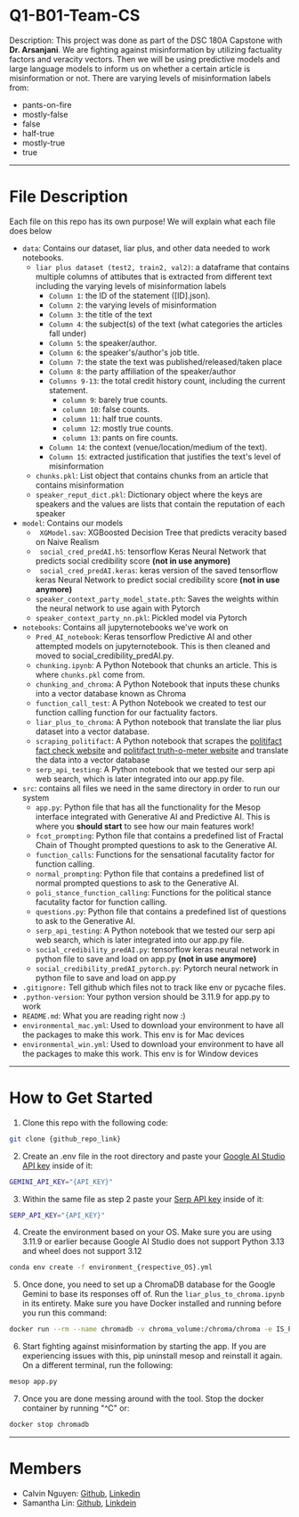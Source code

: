 # Q1-B01-Team-CS #
<p>Description: This project was done as part of the DSC 180A Capstone with <b>Dr. Arsanjani</b>. We are fighting against misinformation by utilizing factuality factors and veracity vectors. Then we will be using predictive models and large language models to inform us on whether a certain article is misinformation or not. There are varying levels of misinformation labels from:</p>

* pants-on-fire
* mostly-false
* false
* half-true
* mostly-true
* true

---
# File Description #
Each file on this repo has its own purpose! We will explain what each file does below
* `data`: Contains our dataset, liar plus, and other data needed to work notebooks.
  *  `liar plus dataset (test2, train2, val2)`: a dataframe that contains multiple columns of attibutes that is extracted from different text including the varying levels of misinformation labels
     *  `Column 1`: the ID of the statement ([ID].json).
     *  `Column 2`: the varying levels of misinformation
     *  `Column 3`: the title of the text
     *  `Column 4`: the subject(s) of the text (what categories the articles fall under)
     *  `Column 5`: the speaker/author.
     *  `Column 6`: the speaker's/author's job title.
     *  `Column 7`: the state the text was published/released/taken place
     *  `Column 8`: the party affiliation of the speaker/author
     *  `Columns 9-13`: the total credit history count, including the current statement.
        *  `column 9`: barely true counts.
        *  `column 10`: false counts.
        *  `column 11`: half true counts.
        *  `column 12`: mostly true counts.
        *  `column 13`: pants on fire counts.
     * `Column 14`: the context (venue/location/medium of the text).
     * `Column 15`: extracted justification that justifies the text's level of misinformation
  * `chunks.pkl`: List object that contains chunks from an article that contains misinformation
  * `speaker_reput_dict.pkl`: Dictionary object where the keys are speakers and the values are lists that contain the reputation of each speaker
* `model`: Contains our models
  * ` XGModel.sav`: XGBoosted Decision Tree that predicts veracity based on Naive Realism
  * ` social_cred_predAI.h5`: tensorflow Keras Neural Network that predicts social credibility score **(not in use anymore)**
  * ` social_cred_predAI.keras`: keras version of the saved tensorflow keras Neural Network to predict social credibility score **(not in use anymore)**
  * `speaker_context_party_model_state.pth`: Saves the weights within the neural network to use again with Pytorch
  * `speaker_context_party_nn.pkl`: Pickled model via Pytorch
* `notebooks`: Contains all jupyternotebooks we've work on
  * `Pred_AI_notebook`: Keras tensorflow Predictive AI and other attempted models on jupyternotebook. This is then cleaned and moved to social_credibility_predAI.py.
  * `chunking.ipynb`: A Python Notebook that chunks an article. This is where `chunks.pkl` come from.
  * `chunking_and_chroma`: A Python Notebook that inputs these chunks into a vector database known as Chroma
  * `function_call_test`: A Python Notebook we created to test our function calling function for our factuality factors.
  * `liar_plus_to_chroma`: A Python notebook that translate the liar plus dataset into a vector database.
  * `scraping_politifact`: A Python notebook that scrapes the [politifact fact check website](https://www.politifact.com/factchecks/?page=1) and [politifact truth-o-meter website](https://www.politifact.com/truth-o-meter/promises/list/?page=1&) and translate the data into a vector database
  * `serp_api_testing`: A Python notebook that we tested our serp api web search, which is later integrated into our app.py file.
* `src`: contains all files we need in the same directory in order to run our system
  * `app.py`: Python file that has all the functionality for the Mesop interface integrated with Generative AI and Predictive AI. This is where you **should start** to see how our main features work!
  * `fcot_prompting`: Python file that contains a predefined list of Fractal Chain of Thought prompted questions to ask to the Generative AI.
  * `function_calls`: Functions for the sensational facutality factor for function calling.
  * `normal_prompting`: Python file that contains a predefined list of normal prompted questions to ask to the Generative AI.
  * `poli_stance_function_calling`: Functions for the political stance facutality factor for function calling.
  * `questions.py`: Python file that contains a predefined list of questions to ask to the Generative AI.
  * `serp_api_testing`: A Python notebook that we tested our serp api web search, which is later integrated into our app.py file.
  * `social_credibility_predAI.py`: tensorflow keras neural network in python file to save and load on app.py **(not in use anymore)**
  * `social_credibility_predAI_pytorch.py`: Pytorch neural network in python file to save and load on app.py
* `.gitignore:` Tell github which files not to track like env or pycache files.
* `.python-version`: Your python version should be 3.11.9 for app.py to work
* `README.md`: What you are reading right now :)
* `environmental_mac.yml`: Used to download your environment to have all the packages to make this work. This env is for Mac devices
* `environmental_win.yml`: Used to download your environment to have all the packages to make this work. This env is for Window devices

---
# How to Get Started
1. Clone this repo with the following code:
```bash
git clone {github_repo_link}
```
2. Create an .env file in the root directory and paste your [Google AI Studio API key](https://aistudio.google.com/apikey) inside of it:
```bash
GEMINI_API_KEY="{API_KEY}"
```
3. Within the same file as step 2 paste your [Serp API key](https://serpapi.com/) inside of it:
```bash
SERP_API_KEY="{API_KEY}"
```
4. Create the environment based on your OS. Make sure you are using 3.11.9 or earlier because Google AI Studio does not support Python 3.13 and wheel does not support 3.12
```bash
conda env create -f environment_{respective_OS}.yml
```
5. Once done, you need to set up a ChromaDB database for the Google Gemini to base its responses off of. Run the `liar_plus_to_chroma.ipynb` in its entirety. Make sure you have Docker installed and running before you run this command:
```bash
docker run --rm --name chromadb -v chroma_volume:/chroma/chroma -e IS_PERSISTENT=TRUE -e ANONYMIZED_TELEMETRY=TRUE -p 8000:8000 chromadb/chroma
```
6. Start fighting against misinformation by starting the app. If you are experiencing issues with this, pip uninstall mesop and reinstall it again. On a different terminal, run the following:
```bash
mesop app.py
```
7. Once you are done messing around with the tool. Stop the docker container by running "^C" or:
```bash
docker stop chromadb
```
---
# Members
* Calvin Nguyen: [Github](https://github.com/Neniflight), [Linkedin](https://www.linkedin.com/in/calvin-nguyen-data/)
* Samantha Lin: [Github](https://github.com/Samanthalin0918), [Linkdein](https://www.linkedin.com/in/samantha-lin-3bb601271/)
